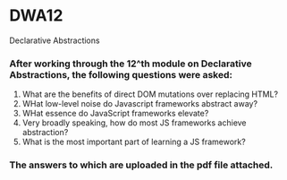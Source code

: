 # DWA12
Declarative Abstractions

### After working through the 12^th module on Declarative Abstractions, the following questions were asked:

1. What are the benefits of direct DOM mutations over replacing HTML?
2. WHat low-level noise do Javascript frameworks abstract away?
3. WHat essence do JavaScript frameworks elevate?
4. Very broadly speaking, how do most JS frameworks achieve abstraction?
5. What is the most important part of learning a JS framework?

### The answers to which are uploaded in the pdf file attached.
